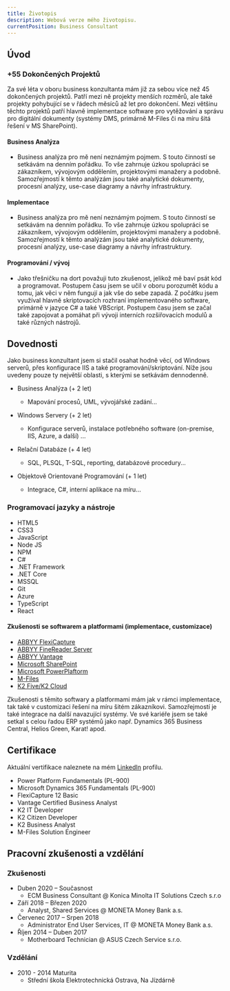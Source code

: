 ```yaml
---
title: Životopis
description: Webová verze mého životopisu.
currentPosition: Business Consultant
---
```


## Úvod

### +55 Dokončených Projektů
Za své léta v oboru business konzultanta mám již za sebou více než 45 dokončených projektů. Patří mezi ně projekty menších rozměrů, ale také projekty pohybující se v řádech měsíců až let pro dokončení.
Mezi většinu těchto projektů patří hlavně implementace software pro vytěžování a správu pro digitální dokumenty (systémy DMS, primárně M-Files či na míru šitá řešení v MS SharePoint).

#### Business Analýza
- Business analýza pro mě není neznámým pojmem. S touto činností se setkávám na denním pořádku. To vše zahrnuje úzkou spolupráci se zákazníkem, vývojovým oddělením, projektovými manažery a podobně.
  Samozřejmostí k těmto analýzám jsou také analytické dokumenty, procesní analýzy, use-case diagramy a návrhy infrastruktury.

#### Implementace
- Business analýza pro mě není neznámým pojmem. S touto činností se setkávám na denním pořádku.
  To vše zahrnuje úzkou spolupráci se zákazníkem, vývojovým oddělením, projektovými manažery a podobně.
  Samozřejmostí k těmto analýzám jsou také analytické dokumenty, procesní analýzy, use-case diagramy a návrhy infrastruktury.

#### Programování / vývoj
- Jako třešničku na dort považuji tuto zkušenost, jelikož mě baví psát kód a programovat. Postupem času jsem se učil v oboru porozumět kódu a tomu, jak věci v něm fungují a jak vše do sebe zapadá.
  Z počátku jsem využíval hlavně skriptovacích rozhraní implementovaného software, primárně v jazyce C# a také VBScript.
  Postupem času jsem se začal také zapojovat a pomáhat při vývoji interních rozšiřovacích modulů a také různých nástrojů.

## Dovednosti
Jako business konzultant jsem si stačil osahat hodně věcí, od Windows serverů, přes konfigurace IIS a také programování/skriptování. 
Níže jsou uvedeny pouze ty největší oblasti, s kterými se setkávám dennodenně.

- Business Analýza (\+ 2 let)
  - Mapování procesů, UML, vývojářské zadání...

- Windows Servery (\+ 2 let)
  - Konfigurace serverů, instalace potřebného software (on-premise, IIS, Azure, a další) ...

- Relační Databáze (\+ 4 let)
  - SQL, PLSQL, T-SQL, reporting, databázové procedury...

- Objektově Orientované Programování (\+ 1 let)
  - Integrace, C#, interní aplikace na míru...

### Programovací jazyky a nástroje
- HTML5
- CSS3
- JavaScript
- Node JS
- NPM
- C#
- .NET Framework
- .NET Core
- MSSQL
- Git
- Azure
- TypeScript
- React

#### Zkušenosti se softwarem a platformami (implementace, customizace)
-   [ABBYY FlexiCapture](https://www.abbyy.com/flexicapture/)
-   [ABBYY FineReader Server](https://www.abbyy.com/finereader-server/)
-   [ABBYY Vantage](https://www.abbyy.com/vantage/)
-   [Microsoft SharePoint](https://www.microsoft.com/cs-cz/microsoft-365/sharepoint/collaboration)
-   [Microsoft PowerPlaftorm](https://powerplatform.microsoft.com/en-us/)
-   [M-Files](https://www.m-files.com/)
-   [K2 Five/K2 Cloud](https://www.nintex.com/process-automation/k2-software/)

Zkušenosti s těmito softwary a platformami mám jak v rámci implementace, tak také v customizaci řešení na míru šitém zákazníkovi.
Samozřejmostí je také integrace na další navazující systémy. Ve své kariéře jsem se také setkal s celou řadou ERP systémů jako např. Dynamics 365 Business Central, Helios Green, Karat! apod.

## Certifikace
Aktuální vertifikace naleznete na mém [LinkedIn](https://linked-in.com/dallyh) profilu.

- Power Platform Fundamentals (PL-900)
- Microsoft Dynamics 365 Fundamentals (PL-900)
- FlexiCapture 12 Basic
- Vantage Certified Business Analyst
- K2 IT Developer
- K2 Citizen Developer
- K2 Business Analyst
- M-Files Solution Engineer


## Pracovní zkušenosti a vzdělání

### Zkušenosti
- Duben 2020 – Současnost
  - ECM Business Consultant @ Konica Minolta IT Solutions Czech s.r.o
- Září 2018 – Březen 2020
  - Analyst, Shared Services @ MONETA Money Bank a.s.
- Červenec 2017 – Srpen 2018
  - Administrator End User Services, IT @ MONETA Money Bank a.s.
- Říjen 2014 – Duben 2017
  - Motherboard Technician @ ASUS Czech Service s.r.o.
  
### Vzdělání
- 2010 - 2014 Maturita
  - Střední škola Elektrotechnická Ostrava, Na Jízdárně 
